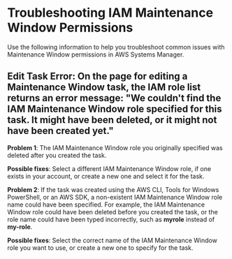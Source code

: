 # Troubleshooting IAM Maintenance Window Permissions<a name="maintenance-window-role-troubleshooting"></a>

Use the following information to help you troubleshoot common issues with Maintenance Window permissions in AWS Systems Manager\.

## Edit Task Error: On the page for editing a Maintenance Window task, the IAM role list returns an error message: "We couldn't find the IAM Maintenance Window role specified for this task\. It might have been deleted, or it might not have been created yet\."<a name="maintenance-window-role-troubleshooting-1"></a>

**Problem 1**: The IAM Maintenance Window role you originally specified was deleted after you created the task\.

**Possible fixes**: Select a different IAM Maintenance Window role, if one exists in your account, or create a new one and select it for the task\. 

**Problem 2**: If the task was created using the AWS CLI, Tools for Windows PowerShell, or an AWS SDK, a non\-existent IAM Maintenance Window role name could have been specified\. For example, the IAM Maintenance Window role could have been deleted before you created the task, or the role name could have been typed incorrectly, such as **myrole** instead of **my\-role**\.

**Possible fixes**: Select the correct name of the IAM Maintenance Window role you want to use, or create a new one to specify for the task\.
